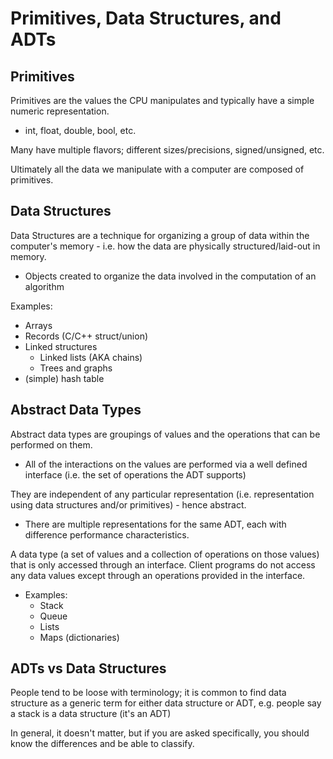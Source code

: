# Primitives, Data Structures, and ADTs

## Primitives
Primitives are the values the CPU manipulates and typically have a simple numeric representation.

*   int, float, double, bool, etc. 

Many have multiple flavors; different sizes/precisions, signed/unsigned, etc.

Ultimately all the data we manipulate with a computer are composed of primitives.

## Data Structures
Data Structures are a technique for organizing a group of data within the computer's memory - i.e. how the data are physically structured/laid-out in memory.

*   Objects created to organize the data involved in the computation of an algorithm

Examples:

*   Arrays
*   Records (C/C++ struct/union)
*   Linked structures
    *   Linked lists (AKA chains)
    *   Trees and graphs
*   (simple) hash table

## Abstract Data Types
Abstract data types are groupings of values and the operations that can be performed on them. 

*   All of the interactions on the values are performed via a  well defined interface (i.e. the set of operations the ADT supports)

They are independent of any particular representation (i.e. representation using data structures and/or primitives) - hence abstract. 

*   There are multiple representations for the same ADT, each with difference performance characteristics.

A data type (a set of values and a collection of operations on those values) that is only accessed through an interface. Client programs do not access any data values except through an operations provided in the interface.

*   Examples:
    *   Stack
    *   Queue
    *   Lists
    *   Maps (dictionaries)

## ADTs vs Data Structures
People tend to be loose with terminology; it is common to find data structure as a generic term for either data structure or ADT, e.g. people say a stack is a data structure (it's an ADT)

In general, it doesn't matter, but if you are asked specifically, you should know the differences and be able to classify.